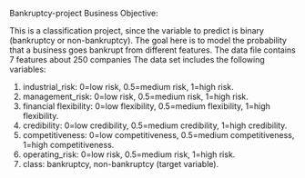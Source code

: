 Bankruptcy-project
Business Objective:

This is a classification project, since the variable to predict is binary (bankruptcy or non-bankruptcy). The goal here is to model the probability that a business goes bankrupt from different features. The data file contains 7 features about 250 companies The data set includes the following variables:

1. industrial_risk: 0=low risk, 0.5=medium risk, 1=high risk.
2. management_risk: 0=low risk, 0.5=medium risk, 1=high risk.
3. financial flexibility: 0=low flexibility, 0.5=medium flexibility, 1=high flexibility.
4. credibility: 0=low credibility, 0.5=medium credibility, 1=high credibility.
5. competitiveness: 0=low competitiveness, 0.5=medium competitiveness, 1=high competitiveness.
6. operating_risk: 0=low risk, 0.5=medium risk, 1=high risk.
7. class: bankruptcy, non-bankruptcy (target variable).

